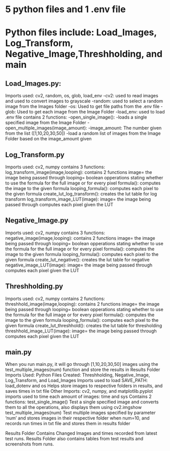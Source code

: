 5 python files and 1 .env file
=============
Python files include: Load_Images, Log_Transform, Negative_Image,Threshholding, and main
=============
Load_Images.py:
-------------
                
Imports used: cv2, random, os, glob, load_env
-cv2: used to read images and used to convert images to grayscale
-random: used to select a random image from the Images folder
-os: Used to get file paths from the .env file
-glob: Used to get each image from the Image Folder
-load_env: used to load .env file
contains 2 functions:
-open_single_image():
 -loads a single specified image from the Image Folder
-open_multiple_images(image_amount):
 -image_amount: The number given from the list ([1,10,20,30,50])
 -load a random list of images from the Image Folder based on the image_amount given

Log_Transform.py
-------------
Imports used: cv2, numpy
contains 3 functions:
	log_transform_image(image,looping): contains 2 functions
image= the image being passed through
looping= boolean opperations stating whether to use the formula for the full image or for every pixel
	formula():
		computes the image to the given formula
	looping_formula():
		computes each pixel to the given formula
 create_lut_log_transform():
		creates the lut table for log transform
	log_transform_image_LUT(image):
image= the image being passed through
		computes each pixel given the LUT

Negative_Image.py
-------------
Imports used: cv2, numpy
contains 3 functions:
	negative_image(image,looping): contains 2 functions
image= the image being passed through
looping= boolean opperations stating whether to use the formula for the full image or for every pixel
	formula():
		computes the image to the given formula
	looping_formula():
		computes each pixel to the given formula
	create_lut_negative():
		creates the lut table for negative
	negative_image_LUT(image):
image= the image being passed through
		computes each pixel given the LUT

Threshholding.py
-------------
Imports used: cv2, numpy
contains 2 functions:
threshhold_image(image,looping): contains 2 functions
image= the image being passed through
looping= boolean opperations stating whether to use the formula for the full image or for every pixel
	formula():
		computes the image to the given formula
	looping_formula():
		computes each pixel to the given formula
	create_lut_threshhold():
		creates the lut table for thresholding
	threshhold_image_LUT(image):
image= the image being passed through
		computes each pixel given the LUT



main.py
-------------
When you run main.py, it will go through [1,10,20,30,50] images using the test_multiple_images(num) function and store the results in Results Folder 
Imports Used: 
Python Files Created: Threshholding, Negative_Image, Log_Transform, and	Load_Images
	Imports used to load SAVE_PATH: load_dotenv and os
		Helps store images to respective folders in results, and saves times in txt file
	Other Imports: cv2, numpy, and matplotlib.pyplot
imports used to time each amount of images: time and sys
Contains 2 functions:
	test_single_image()
		Test a single specified image and converts them to all the operations, also displays them using cv2.imgshow 
	test_multiple_images(num)
		Test multiple images specified by parameter ‘num’ and stores images in their respective folder when num=10, and records run times in txt file and stores them in results folder

Results Folder Contains Changed Images and times recorded from latest test runs.
Results Folder also contains tables from test results and screenshots from runs.
